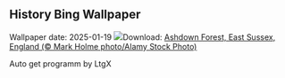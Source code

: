 ## History Bing Wallpaper
Wallpaper date: 2025-01-19
![](https://www.bing.com/th?id=OHR.PoohDay2025_EN-GB6799275517_UHD.jpg&w=1000)Download: [Ashdown Forest, East Sussex, England (© Mark Holme photo/Alamy Stock Photo)](https://www.bing.com/th?id=OHR.PoohDay2025_EN-GB6799275517_UHD.jpg)

Auto get programm by LtgX
